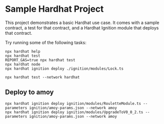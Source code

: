 # Sample Hardhat Project

This project demonstrates a basic Hardhat use case. It comes with a sample contract, a test for that contract, and a Hardhat Ignition module that deploys that contract.

Try running some of the following tasks:

```shell
npx hardhat help
npx hardhat test
REPORT_GAS=true npx hardhat test
npx hardhat node
npx hardhat ignition deploy ./ignition/modules/Lock.ts
```

```shell
npx hardhat test --network hardhat
```

## Deploy to amoy

```shell
npx hardhat ignition deploy ignition/modules/RouletteModule.ts --parameters ignition/amoy-params.json --network amoy
npx hardhat ignition deploy ignition/modules/UpgradeToV0_0_2.ts --parameters ignition/amoy-params.json --network amoy
```